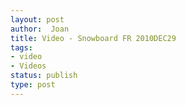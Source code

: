 ```yaml
---
layout: post
author:  Joan
title: Video - Snowboard FR 2010DEC29
tags:
- video
- Videos
status: publish
type: post
---
```

<object type="application/x-shockwave-flash" width="500" height="377" data="http://vimeo.com/moogaloop.swf?clip_id=18293968&amp;server=vimeo.com&amp;fullscreen=1&amp;show_title=0&amp;show_byline=0&amp;show_portrait=0&amp;color=679AF1">	<param name="quality" value="best" />	<param name="allowfullscreen" value="true" />	<param name="scale" value="showAll" />	<param name="movie" value="http://vimeo.com/moogaloop.swf?clip_id=18293968&amp;server=vimeo.com&amp;fullscreen=1&amp;show_title=0&amp;show_byline=0&amp;show_portrait=0&amp;color=679AF1" /></object>